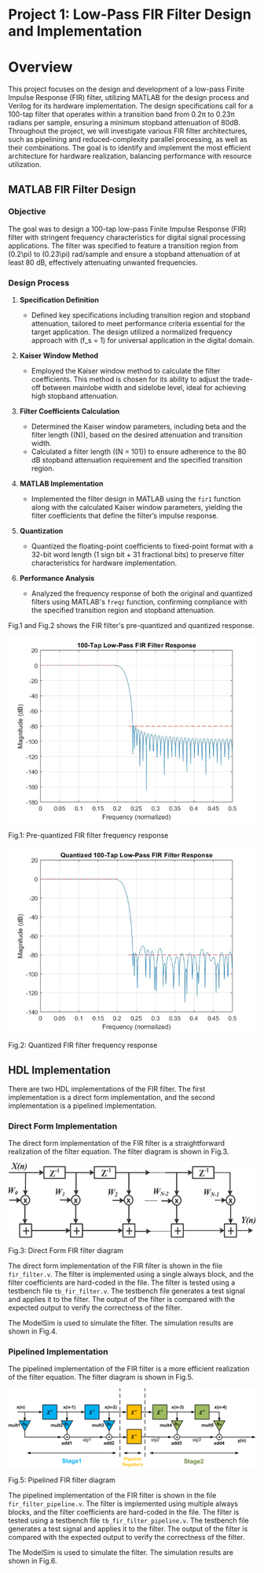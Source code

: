 # Project 1: Low-Pass FIR Filter Design and Implementation

# Overview

This project focuses on the design and development of a low-pass Finite Impulse Response (FIR) filter, utilizing MATLAB for the design process and Verilog for its hardware implementation. The design specifications call for a 100-tap filter that operates within a transition band from 0.2π to 0.23π radians per sample, ensuring a minimum stopband attenuation of 80dB. Throughout the project, we will investigate various FIR filter architectures, such as pipelining and reduced-complexity parallel processing, as well as their combinations. The goal is to identify and implement the most efficient architecture for hardware realization, balancing performance with resource utilization.


## MATLAB FIR Filter Design

### Objective
The goal was to design a 100-tap low-pass Finite Impulse Response (FIR) filter with stringent frequency characteristics for digital signal processing applications. The filter was specified to feature a transition region from \(0.2\pi\) to \(0.23\pi\) rad/sample and ensure a stopband attenuation of at least 80 dB, effectively attenuating unwanted frequencies.

### Design Process

1. **Specification Definition**
   - Defined key specifications including transition region and stopband attenuation, tailored to meet performance criteria essential for the target application. The design utilized a normalized frequency approach with \(f_s = 1\) for universal application in the digital domain.

2. **Kaiser Window Method**
   - Employed the Kaiser window method to calculate the filter coefficients. This method is chosen for its ability to adjust the trade-off between mainlobe width and sidelobe level, ideal for achieving high stopband attenuation.

3. **Filter Coefficients Calculation**
   - Determined the Kaiser window parameters, including beta and the filter length (\(N\)), based on the desired attenuation and transition width.
   - Calculated a filter length (\(N = 101\)) to ensure adherence to the 80 dB stopband attenuation requirement and the specified transition region.

4. **MATLAB Implementation**
   - Implemented the filter design in MATLAB using the `fir1` function along with the calculated Kaiser window parameters, yielding the filter coefficients that define the filter’s impulse response.

5. **Quantization**
   - Quantized the floating-point coefficients to fixed-point format with a 32-bit word length (1 sign bit + 31 fractional bits) to preserve filter characteristics for hardware implementation.

6. **Performance Analysis**
   - Analyzed the frequency response of both the original and quantized filters using MATLAB's `freqz` function, confirming compliance with the specified transition region and stopband attenuation.


Fig.1 and Fig.2 shows the FIR filter's pre-quantized and quantized response.

![FIR Filter Frequency Response](./fig/filter_response.jpg)

Fig.1: Pre-quantized FIR filter frequency response

![FIR Filter Frequency Response](./fig/Quantized_filter.jpg)

Fig.2: Quantized FIR filter frequency response

## HDL Implementation
There are two HDL implementations of the FIR filter. The first implementation is a direct form implementation, and the second implementation is a pipelined implementation.

### Direct Form Implementation
The direct form implementation of the FIR filter is a straightforward realization of the filter equation. The filter diagram is shown in Fig.3.

![Direct Form FIR Filter](./fig/diagramofdirectfir.png)

Fig.3: Direct Form FIR filter diagram

The direct form implementation of the FIR filter is shown in the file `fir_filter.v`. The filter is implemented using a single always block, and the filter coefficients are hard-coded in the file. The filter is tested using a testbench file `tb_fir_filter.v`. The testbench file generates a test signal and applies it to the filter. The output of the filter is compared with the expected output to verify the correctness of the filter.

The ModelSim is used to simulate the filter. The simulation results are shown in Fig.4.

### Pipelined Implementation
The pipelined implementation of the FIR filter is a more efficient realization of the filter equation. The filter diagram is shown in Fig.5.

![Pipelined FIR Filter](./fig/pipe.webp)

Fig.5: Pipelined FIR filter diagram

The pipelined implementation of the FIR filter is shown in the file `fir_filter_pipeline.v`. The filter is implemented using multiple always blocks, and the filter coefficients are hard-coded in the file. The filter is tested using a testbench file `tb_fir_filter_pipeline.v`. The testbench file generates a test signal and applies it to the filter. The output of the filter is compared with the expected output to verify the correctness of the filter.

The ModelSim is used to simulate the filter. The simulation results are shown in Fig.6.